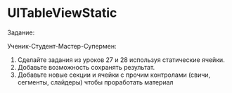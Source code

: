 # UITableViewStatic

Задание:

Ученик-Студент-Мастер-Супермен:

1. Сделайте задания из уроков 27 и 28 используя статические ячейки.
2. Добавьте возможность сохранять результат.
3. Добавьте новые секции и ячейки с прочим контролами (свичи, сегменты, слайдеры) чтобы проработать материал

